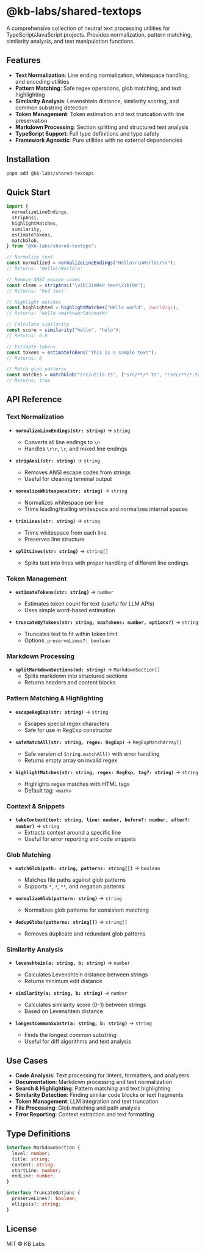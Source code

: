 # @kb-labs/shared-textops

A comprehensive collection of neutral text processing utilities for TypeScript/JavaScript projects. Provides normalization, pattern matching, similarity analysis, and text manipulation functions.

## Features

- **Text Normalization**: Line ending normalization, whitespace handling, and encoding utilities
- **Pattern Matching**: Safe regex operations, glob matching, and text highlighting
- **Similarity Analysis**: Levenshtein distance, similarity scoring, and common substring detection
- **Token Management**: Token estimation and text truncation with line preservation
- **Markdown Processing**: Section splitting and structured text analysis
- **TypeScript Support**: Full type definitions and type safety
- **Framework Agnostic**: Pure utilities with no external dependencies

## Installation

```bash
pnpm add @kb-labs/shared-textops
```

## Quick Start

```typescript
import {
  normalizeLineEndings,
  stripAnsi,
  highlightMatches,
  similarity,
  estimateTokens,
  matchGlob,
} from "@kb-labs/shared-textops";

// Normalize text
const normalized = normalizeLineEndings("Hello\r\nWorld\r\n");
// Returns: 'Hello\nWorld\n'

// Remove ANSI escape codes
const clean = stripAnsi("\x1b[31mRed text\x1b[0m");
// Returns: 'Red text'

// Highlight matches
const highlighted = highlightMatches("Hello world", /world/gi);
// Returns: 'Hello <mark>world</mark>'

// Calculate similarity
const score = similarity("hello", "helo");
// Returns: 0.8

// Estimate tokens
const tokens = estimateTokens("This is a sample text");
// Returns: 6

// Match glob patterns
const matches = matchGlob("src/utils.ts", ["src/**/*.ts", "!src/**/*.test.ts"]);
// Returns: true
```

## API Reference

### Text Normalization

- **`normalizeLineEndings(str: string)`** → `string`
  - Converts all line endings to `\n`
  - Handles `\r\n`, `\r`, and mixed line endings

- **`stripAnsi(str: string)`** → `string`
  - Removes ANSI escape codes from strings
  - Useful for cleaning terminal output

- **`normalizeWhitespace(str: string)`** → `string`
  - Normalizes whitespace per line
  - Trims leading/trailing whitespace and normalizes internal spaces

- **`trimLines(str: string)`** → `string`
  - Trims whitespace from each line
  - Preserves line structure

- **`splitLines(str: string)`** → `string[]`
  - Splits text into lines with proper handling of different line endings

### Token Management

- **`estimateTokens(str: string)`** → `number`
  - Estimates token count for text (useful for LLM APIs)
  - Uses simple word-based estimation

- **`truncateByTokens(str: string, maxTokens: number, options?)`** → `string`
  - Truncates text to fit within token limit
  - Options: `preserveLines?: boolean`

### Markdown Processing

- **`splitMarkdownSections(md: string)`** → `MarkdownSection[]`
  - Splits markdown into structured sections
  - Returns headers and content blocks

### Pattern Matching & Highlighting

- **`escapeRegExp(str: string)`** → `string`
  - Escapes special regex characters
  - Safe for use in RegExp constructor

- **`safeMatchAll(str: string, regex: RegExp)`** → `RegExpMatchArray[]`
  - Safe version of `String.matchAll()` with error handling
  - Returns empty array on invalid regex

- **`highlightMatches(str: string, regex: RegExp, tag?: string)`** → `string`
  - Highlights regex matches with HTML tags
  - Default tag: `<mark>`

### Context & Snippets

- **`takeContext(text: string, line: number, before?: number, after?: number)`** → `string`
  - Extracts context around a specific line
  - Useful for error reporting and code snippets

### Glob Matching

- **`matchGlob(path: string, patterns: string[])`** → `boolean`
  - Matches file paths against glob patterns
  - Supports `*`, `?`, `**`, and negation patterns

- **`normalizeGlob(pattern: string)`** → `string`
  - Normalizes glob patterns for consistent matching

- **`dedupGlobs(patterns: string[])`** → `string[]`
  - Removes duplicate and redundant glob patterns

### Similarity Analysis

- **`levenshtein(a: string, b: string)`** → `number`
  - Calculates Levenshtein distance between strings
  - Returns minimum edit distance

- **`similarity(a: string, b: string)`** → `number`
  - Calculates similarity score (0-1) between strings
  - Based on Levenshtein distance

- **`longestCommonSubstr(a: string, b: string)`** → `string`
  - Finds the longest common substring
  - Useful for diff algorithms and text analysis

## Use Cases

- **Code Analysis**: Text processing for linters, formatters, and analyzers
- **Documentation**: Markdown processing and text normalization
- **Search & Highlighting**: Pattern matching and text highlighting
- **Similarity Detection**: Finding similar code blocks or text fragments
- **Token Management**: LLM integration and text truncation
- **File Processing**: Glob matching and path analysis
- **Error Reporting**: Context extraction and text formatting

## Type Definitions

```typescript
interface MarkdownSection {
  level: number;
  title: string;
  content: string;
  startLine: number;
  endLine: number;
}

interface TruncateOptions {
  preserveLines?: boolean;
  ellipsis?: string;
}
```

## License

MIT © KB Labs
